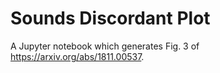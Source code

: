 # Sounds Discordant Plot

A Jupyter notebook which generates Fig. 3 of https://arxiv.org/abs/1811.00537. 
